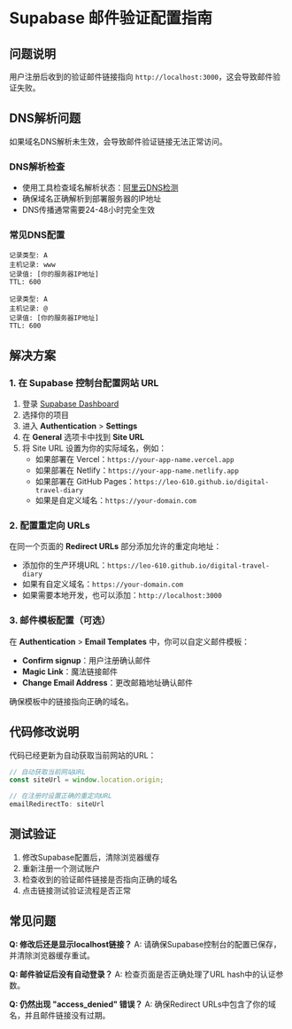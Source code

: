 # Supabase 邮件验证配置指南

## 问题说明
用户注册后收到的验证邮件链接指向 `http://localhost:3000`，这会导致邮件验证失败。

## DNS解析问题
如果域名DNS解析未生效，会导致邮件验证链接无法正常访问。

### DNS解析检查
- 使用工具检查域名解析状态：[阿里云DNS检测](https://boce.aliyun.com/detect/dns)
- 确保域名正确解析到部署服务器的IP地址
- DNS传播通常需要24-48小时完全生效

### 常见DNS配置
```
记录类型: A
主机记录: www
记录值: [你的服务器IP地址]
TTL: 600

记录类型: A  
主机记录: @
记录值: [你的服务器IP地址]
TTL: 600
```

## 解决方案

### 1. 在 Supabase 控制台配置网站 URL

1. 登录 [Supabase Dashboard](https://supabase.com/dashboard)
2. 选择你的项目
3. 进入 **Authentication** > **Settings**
4. 在 **General** 选项卡中找到 **Site URL**
5. 将 Site URL 设置为你的实际域名，例如：
   - 如果部署在 Vercel：`https://your-app-name.vercel.app`
   - 如果部署在 Netlify：`https://your-app-name.netlify.app`
   - 如果部署在 GitHub Pages：`https://leo-610.github.io/digital-travel-diary`
   - 如果是自定义域名：`https://your-domain.com`

### 2. 配置重定向 URLs

在同一个页面的 **Redirect URLs** 部分添加允许的重定向地址：
- 添加你的生产环境URL：`https://leo-610.github.io/digital-travel-diary`
- 如果有自定义域名：`https://your-domain.com`
- 如果需要本地开发，也可以添加：`http://localhost:3000`

### 3. 邮件模板配置（可选）

在 **Authentication** > **Email Templates** 中，你可以自定义邮件模板：
- **Confirm signup**：用户注册确认邮件
- **Magic Link**：魔法链接邮件
- **Change Email Address**：更改邮箱地址确认邮件

确保模板中的链接指向正确的域名。

## 代码修改说明

代码已经更新为自动获取当前网站的URL：

```javascript
// 自动获取当前网站URL
const siteUrl = window.location.origin;

// 在注册时设置正确的重定向URL
emailRedirectTo: siteUrl
```

## 测试验证

1. 修改Supabase配置后，清除浏览器缓存
2. 重新注册一个测试账户
3. 检查收到的验证邮件链接是否指向正确的域名
4. 点击链接测试验证流程是否正常

## 常见问题

**Q: 修改后还是显示localhost链接？**
A: 请确保Supabase控制台的配置已保存，并清除浏览器缓存重试。

**Q: 邮件验证后没有自动登录？**
A: 检查页面是否正确处理了URL hash中的认证参数。

**Q: 仍然出现 "access_denied" 错误？**
A: 确保Redirect URLs中包含了你的域名，并且邮件链接没有过期。
